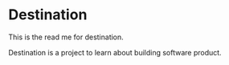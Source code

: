 # Destination

This is the read me for destination. 

Destination is a project to learn about building software product.
